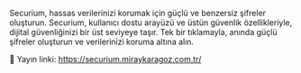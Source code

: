 Securium, hassas verilerinizi korumak için güçlü ve benzersiz şifreler oluşturun. Securium, kullanıcı dostu arayüzü ve üstün güvenlik özellikleriyle, dijital güvenliğinizi bir üst seviyeye taşır. Tek bir tıklamayla, anında güçlü şifreler oluşturun ve verilerinizi koruma altına alın.

🔗 Yayın linki: https://securium.miraykaragoz.com.tr/
